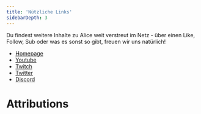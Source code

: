 ```yaml
---
title: 'Nützliche Links'
sidebarDepth: 3
---
```

<link rel="stylesheet" href="/css/speechbubbles.css">

Du findest weitere Inhalte zu Alice weit verstreut im Netz - über einen Like, Follow, Sub oder was es sonst so gibt, freuen wir uns natürlich!
- [Homepage](https://projectalice.io)
- [Youtube](https://www.youtube.com/channel/UC6mQG2SZALQH0YwASnroI8g)
- [Twitch](https://www.twitch.tv/psychokiller1888)
- [Twitter](https://twitter.com/Psychokiller188)
- [Discord](https://discord.gg/C6HNtzV)


# Attributions
